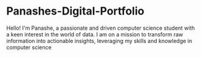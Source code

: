 # Panashes-Digital-Portfolio
Hello! I'm Panashe, a passionate and driven computer science student with a keen interest in the world of data.  I am on a mission to transform raw information into actionable insights, leveraging my skills and knowledge in computer science 
